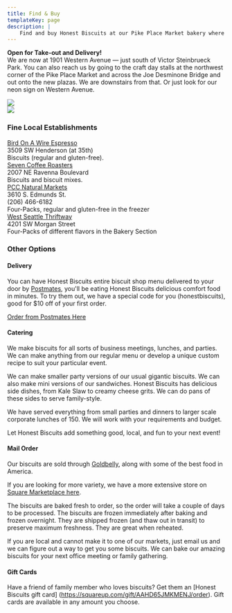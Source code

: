 ```yaml
---
title: Find & Buy
templateKey: page
description: |
    Find and buy Honest Biscuits at our Pike Place Market bakery where where we bake our biscuits fresh daily. Or find us at a Seattle farmer's market, coffee shop, or at the local grocery. You can also order biscuits for delivery or ship them nationwide via mail order. We can also cater your next event or office party.
---
```

<b>Open for Take-out and Delivery!</b> </br>
We are now at 1901 Western Avenue — just south of Victor Steinbrueck Park. You can also reach us by going to the craft day stalls at the northwest corner of the Pike Place Market and across the Joe Desminone Bridge and out onto the new plazas. We are downstairs from that. Or just look for our neon sign on Western Avenue.

<div class="row">
  <div class="col-5 mx-auto">
    <img class="img-fluid page-image shadow m-3" src="/uploads/art_in_store_367x550.jpg">
  </div>
  <div class="col-5 mx-auto">
    <img class="img-fluid page-image shadow m-3" src="/uploads/store_pic.jpg">
  </div>
</div>

<div class="dotted-line my-3"></div>
<!--
### Farmers Markets
Find out about all of the [Seattle Neighborhood Farmers Markets](http://www.seattlefarmersmarkets.org/).
-->
<!-- 
<div class="row my-3">
  <div class="col-5 mx-auto">
    <h4>Tuesdays</h4>
    <a href="http://pikeplacemarket.org/events/denny-regrade-market" target="_blank">Denny Regrade Market</a><br>
	7th and Lenora<br>
    11:00 am to 2:00 pm<br>
    (Starting May 28th)
  </div>
-->
<!--
  <div class="col-5 mx-auto">
    <h4>Thursdays</h4>
    <a href="http://pikeplacemarket.org/events/south-lake-union-farmers-market" target="_blank">South Lake Union Farmers Market</a><br>
    410 Terry Ave N<br>
    10:00 am to 2:00 pm<br>
    (Starting May 30th)
  </div>
</div>
-->
<!--
<div class="row my-3">
  <div class="col-5 mx-auto">
    <h4>Sundays</h4>
    <a href="https://seattlefarmersmarkets.org/markets/west-seattle" target="_blank">West Seattle Farmers Market</a><br>
    California Ave SW (near Oregon)<br>
    10:00 am to 2:00 pm<br>
    (year round)<br>
  </div>
  <div class="col-5 mx-auto">
  </div>
</div>
-->
<!--
<div class="dotted-line my-3"></div>
 -->

### Fine Local Establishments

<div class="row my-3">
  <div class="col-5 mx-auto">
    <a href="http://thirstiestbirds.com/">Bird On A Wire Espresso</a><br>
    3509 SW Henderson (at 35th)<br>
    Biscuits (regular and gluten-free).<br>
  </div>
  <div class="col-5 mx-auto">
    <a href="https://sevencoffeeroasters.com/pages/market-cafe-u-district">Seven Coffee Roasters</a><br>
    2007 NE Ravenna Boulevard<br>
    Biscuits and biscuit mixes.<br>
  </div>
</div>

<div class="row my-3">
  <div class="col-5 mx-auto">
    <a href="https://www.pccmarkets.com/stores/columbia-city/">PCC Natural Markets</a><br>
    3610 S. Edmunds St.<br>
    (206) 466-6182<br>
    Four-Packs, regular and gluten-free in the freezer<br>
  </div>
  <div class="col-5 mx-auto">
    <a href="http://www.westseattlethriftway.com/">West Seattle Thriftway</a><br>
    4201 SW Morgan Street<br>
    Four-Packs of different flavors in the Bakery Section<br>
  </div>
</div>

<div class="dotted-line my-3"></div>

### Other Options
#### Delivery
You can have Honest Biscuits entire biscuit shop menu delivered to your door by [Postmates](https://postmates.com/sea/6de4aef3-08c6-4623-9bf2-13c0b44df631), you'll be eating Honest Biscuits delicious comfort food in minutes. To try them out, we have a special code for you (honestbiscuits), good for $10 off of your first order.

[Order from Postmates Here](https://postmates.com/sea/6de4aef3-08c6-4623-9bf2-13c0b44df631)

#### Catering
We make biscuits for all sorts of business meetings, lunches, and parties. We can make anything from our regular menu or develop a unique custom recipe to suit your particular event.

We can make smaller party versions of our usual gigantic biscuits. We can also make mini versions of our sandwiches. Honest Biscuits has delicious side dishes, from Kale Slaw to creamy cheese grits. We can do pans of these sides to serve family-style.

We have served everything from small parties and dinners to larger scale corporate lunches of 150.  We will work with your requirements and budget.

Let Honest Biscuits add something good, local, and fun to your next event!

#### Mail Order
Our biscuits are sold through [Goldbelly](https://www.goldbelly.com/honest-biscuits), along with some of the best food in America. 

If you are looking for more variety, we have a more extensive store on [Square Marketplace here](https://squareup.com/market/honest-biscuits).

The biscuits are baked fresh to order, so the order will take a couple of days to be processed.  The biscuits are frozen immediately after baking and frozen overnight.  They are shipped frozen (and thaw out in transit) to preserve maximum freshness.  They are great when reheated.

If you are local and cannot make it to one of our markets, just email us and we can figure out a way to get you some biscuits.  We can bake our amazing biscuits for your next office meeting or family gathering.

#### Gift Cards
Have a friend of family member who loves biscuits? Get them an [Honest Biscuits gift card] (https://squareup.com/gift/AAHD65JMKMENJ/order). Gift cards are available in any amount you choose.
